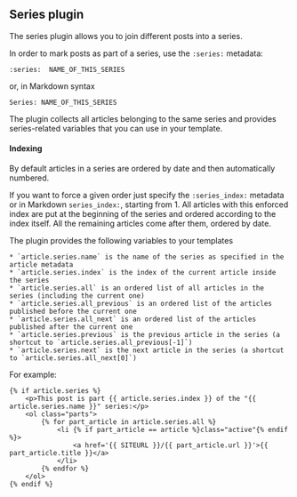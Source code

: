 Series plugin
-------------

The series plugin allows you to join different posts into a series.

In order to mark posts as part of a series, use the `:series:` metadata:

    :series:  NAME_OF_THIS_SERIES

or, in Markdown syntax

    Series: NAME_OF_THIS_SERIES

The plugin collects all articles belonging to the same series and provides
series-related variables that you can use in your template.

#### Indexing
By default articles in a series are ordered by date and then automatically numbered.

If you want to force a given order just specify the `:series_index:` metadata or in Markdown `series_index:`,
starting from 1. All articles with this enforced index are put at the beginning of
the series and ordered according to the index itself. All the remaining articles
come after them, ordered by date.

The plugin provides the following variables to your templates

    * `article.series.name` is the name of the series as specified in the article metadata
    * `article.series.index` is the index of the current article inside the series
    * `article.series.all` is an ordered list of all articles in the series (including the current one)
    * `article.series.all_previous` is an ordered list of the articles published before the current one
    * `article.series.all_next` is an ordered list of the articles published after the current one
    * `article.series.previous` is the previous article in the series (a shortcut to `article.series.all_previous[-1]`)
    * `article.series.next` is the next article in the series (a shortcut to `article.series.all_next[0]`)

For example:

    {% if article.series %}
        <p>This post is part {{ article.series.index }} of the "{{ article.series.name }}" series:</p>
        <ol class="parts">
            {% for part_article in article.series.all %}
                <li {% if part_article == article %}class="active"{% endif %}>
                    <a href='{{ SITEURL }}/{{ part_article.url }}'>{{ part_article.title }}</a>
                </li>
            {% endfor %}
        </ol>
    {% endif %}
